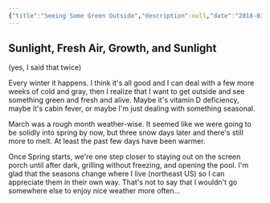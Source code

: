 ```yaml
---
{"title":"Seeing Some Green Outside","description":null,"date":"2018-03-29","prevPage":"[[Digging Out of an Issue]]","nextPage":"[[A Fine Mess]]","tags":["nature","outside","weather"],"dg-publish":true,"created":"2018-03-29T11:38:42","updated":"2025-08-05T15:35:17-04:00","permalink":"/notes/2018/seeing-some-green-outside/","dgPassFrontmatter":true}
---
```



## Sunlight, Fresh Air, Growth, and Sunlight

(yes, I said that twice)

Every winter it happens. I think it's all good and I can deal with a few more weeks of cold and gray, then I realize that I want to get outside and see something green and fresh and alive. Maybe it's vitamin D deficiency, maybe it's cabin fever, or maybe I'm just dealing with something seasonal.

March was a rough month weather-wise. It seemed like we were going to be solidly into spring by now, but three snow days later and there's still more to melt. At least the past few days have been warmer.

Once Spring starts, we're one step closer to staying out on the screen porch until after dark, grilling without freezing, and opening the pool. I'm glad that the seasons change where I live (northeast US) so I can appreciate them in their own way. That's not to say that I wouldn't go somewhere else to enjoy nice weather more often...
